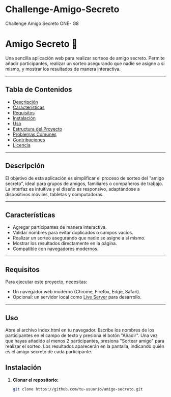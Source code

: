 # Challenge-Amigo-Secreto
Challenge Amigo Secreto ONE- G8 
# Amigo Secreto 🎁

Una sencilla aplicación web para realizar sorteos de amigo secreto. Permite añadir participantes, realizar un sorteo asegurando que nadie se asigne a sí mismo, y mostrar los resultados de manera interactiva.

---

## Tabla de Contenidos

- [Descripción](#descripción)
- [Características](#características)
- [Requisitos](#requisitos)
- [Instalación](#instalación)
- [Uso](#uso)
- [Estructura del Proyecto](#estructura-del-proyecto)
- [Problemas Comunes](#problemas-comunes)
- [Contribuciones](#contribuciones)
- [Licencia](#licencia)

---

## Descripción

El objetivo de esta aplicación es simplificar el proceso de sorteo del "amigo secreto", ideal para grupos de amigos, familiares o compañeros de trabajo. La interfaz es intuitiva y el diseño es responsivo, adaptándose a dispositivos móviles, tabletas y computadoras.

---

## Características

- Agregar participantes de manera interactiva.
- Validar nombres para evitar duplicados o campos vacíos.
- Realizar un sorteo asegurando que nadie se asigne a sí mismo.
- Mostrar los resultados directamente en la página.
- Compatible con navegadores modernos.

---

## Requisitos

Para ejecutar este proyecto, necesitas:

- Un navegador web moderno (Chrome, Firefox, Edge, Safari).
- Opcional: un servidor local como [Live Server](https://marketplace.visualstudio.com/items?itemName=ritwickdey.LiveServer) para desarrollo.

---
## Uso
Abre el archivo index.html en tu navegador.
Escribe los nombres de los participantes en el campo de texto y presiona el botón "Añadir".
Una vez que hayas añadido al menos 2 participantes, presiona "Sortear amigo" para realizar el sorteo.
Los resultados aparecerán en la pantalla, indicando quién es el amigo secreto de cada participante.
## Instalación

1. **Clonar el repositorio:**

   ```bash
   git clone https://github.com/tu-usuario/amigo-secreto.git
